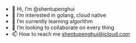 - 👋 Hi, I’m @shentupenghui
- 👀 I’m interested in golang, cloud native
- 🌱 I’m currently learning algorithm
- 💞️ I’m looking to collaborate on every thing
- 📫 How to reach me shentupenghui@icloud.com

<!---
shentupenghui/shentupenghui is a ✨ special ✨ repository because its `README.md` (this file) appears on your GitHub profile.
You can click the Preview link to take a look at your changes.
--->
